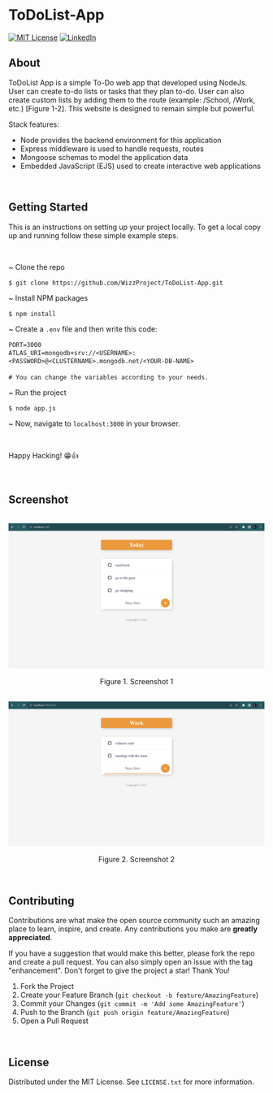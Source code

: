 # ToDoList-App
<!-- By Marvin Joseph -->

[![MIT License][license-shield]][license-url]
[![LinkedIn][linkedin-shield]][linkedin-url]



<!-- ABOUT -->
## About

ToDoList App is a simple To-Do web app that developed using NodeJs.
User can create to-do lists or tasks that they plan to-do.
User can also create custom lists by adding them to the route (example: /School, /Work, etc.) [Figure 1-2].
This website is designed to remain simple but powerful.

Stack features:
* Node provides the backend environment for this application
* Express middleware is used to handle requests, routes
* Mongoose schemas to model the application data
* Embedded JavaScript (EJS) used to create interactive web applications
<br />



<!-- GETTING STARTED -->
## Getting Started

This is an instructions on setting up your project locally.
To get a local copy up and running follow these simple example steps.

<br />

~ Clone the repo
```
$ git clone https://github.com/WizzProject/ToDoList-App.git

```

~ Install NPM packages
```
$ npm install

```

~ Create a `.env` file and then write this code:

```env
PORT=3000
ATLAS_URI=mongodb+srv://<USERNAME>:<PASSWORD>@<CLUSTERNAME>.mongodb.net/<YOUR-DB-NAME>

# You can change the variables according to your needs.

```

~ Run the project
```
$ node app.js

```

~ Now, navigate to `localhost:3000` in your browser.

<br />

Happy Hacking! 😁👍


<br />



<!-- SCREENSHOT -->
## Screenshot

<br />
<div align="center">
  <a href="https://github.com/WizzProject/ToDoList-App/blob/main/public/images/screenshot/">
    <img src="public/images/screenshot/Screenshot%20todolist-app%20part-1.png" alt="Screenshot 1" width="800" />
  </a>
  <p align="center">
    Figure 1. Screenshot 1
  </p>
  <br />

  <a href="https://github.com/WizzProject/ToDoList-App/blob/main/public/images/screenshot/">
    <img src="public/images/screenshot/Screenshot%20todolist-app%20part-2.png" alt="Screenshot 2" width="800" />
  </a>
  <p align="center">
    Figure 2. Screenshot 2
  </p>
</div>
<br />



<!-- CONTRIBUTING -->
## Contributing

Contributions are what make the open source community such an amazing place to learn, inspire, and create.
Any contributions you make are **greatly appreciated**.

If you have a suggestion that would make this better, please fork the repo and create a pull request.
You can also simply open an issue with the tag "enhancement".
Don't forget to give the project a star! Thank You!

1. Fork the Project
2. Create your Feature Branch (`git checkout -b feature/AmazingFeature`)
3. Commit your Changes (`git commit -m 'Add some AmazingFeature'`)
4. Push to the Branch (`git push origin feature/AmazingFeature`)
5. Open a Pull Request
<br />



<!-- LICENSE -->
## License

Distributed under the MIT License. See `LICENSE.txt` for more information.
<br />



<!-- MARKDOWN LINKS & IMAGES -->
[license-shield]: https://img.shields.io/github/license/othneildrew/Best-README-Template.svg?style=for-the-badge
[license-url]: https://github.com/WizzProject/ToDoList-App/blob/main/LICENSE.txt
[linkedin-shield]: https://img.shields.io/badge/-LinkedIn-black.svg?style=for-the-badge&logo=linkedin&colorB=555
[linkedin-url]: https://www.linkedin.com/in/marvin-joseph-manuel-setyawan

